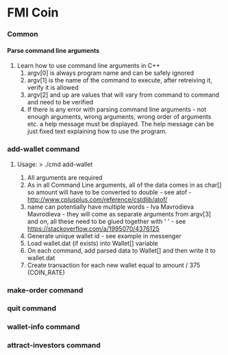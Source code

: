 # FMI Coin

### Common

#### Parse command line arguments

1.  Learn how to use command line arguments in C++
    1.  argv[0] is always program name and can be safely ignored
    2.  argv[1] is the name of the command to execute, after retreiving it, verify it is allowed
    3.  argv[2] and up are values that will vary from command to command and need to be verified
    4.  If there is any error with parsing command line arguments - not enough arguments, wrong arguments, wrong order of arguments etc. a help message must be displayed. The help message can be just fixed text explaining how to use the program.

### add-wallet command

1.  Usage: > ./cmd add-wallet <amount> <name>
    1.  All arguments are required
    2.  As in all Command Line arguments, all of the data comes in as char[] so amount will have to be converted to double - see atof - http://www.cplusplus.com/reference/cstdlib/atof/
    3.  name can potentially have multiple words - Iva Mavrodieva Mavrodieva - they will come as separate arguments from argv[3] and on, all these need to be glued together with ' ' - see https://stackoverflow.com/a/1995070/4376125
    4.  Generate unique wallet id - see example in messenger
    5.  Load wallet.dat (if exists) into Wallet[] variable
    6.  On each command, add parsed data to Wallet[] and then write it to wallet.dat
    7.  Create transaction for each new wallet equal to amount / 375 (COIN_RATE)

### make-order command

### quit command

### wallet-info command

### attract-investors command
